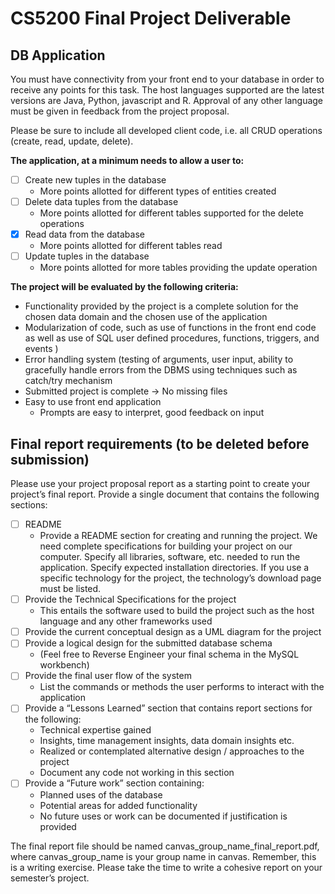 # CS5200 Final Project Deliverable
## DB Application 
You must have connectivity from your front end to your database in order to receive any points 
for this task. The host languages supported are the latest versions are Java, Python, 
javascript and R. Approval of any other language must be given in feedback from the 
project proposal.

Please be sure to include all  developed client code, i.e. all CRUD 
operations (create, read, update, delete). 

**The application, at a minimum needs to allow a user to:**

- [ ] Create new tuples in the database
  * More points allotted for different types of entities created                                     
- [ ] Delete data tuples from the database
  * More points allotted for different tables  supported for the delete operations               
- [x] Read data from the database 
  * More points allotted for different tables read                                                                                  
- [ ] Update tuples  in the database
  * More points allotted for more tables providing the update operation                                       

**The project will be evaluated by the following criteria:**

* Functionality provided by the project is a complete solution for the chosen data domain and 
the chosen use of the application
* Modularization of code, such as use of functions in the front end code as well as use of SQL 
user defined procedures, functions, triggers, and events )         
* Error handling system (testing of arguments, user input, ability to gracefully handle errors 
from the DBMS using techniques such as catch/try mechanism              
* Submitted project is complete -> No missing files
* Easy to use front end application
  * Prompts are easy to interpret, good feedback on input

## Final report requirements **(to be deleted before submission)**
Please use your project proposal report as a starting point to create your project’s final report. 
Provide a single document that contains the following sections:
- [ ] README 
  * Provide a README section for creating and running the project. We need complete specifications for
    building your project on our computer. Specify all libraries, software, etc. needed to run
    the application. Specify expected installation directories. If you use a specific
    technology for the project, the technology’s download page must be listed.
- [ ] Provide the Technical Specifications for the project 
  * This entails the software used to build the project such as the host language and 
  any other frameworks used
- [ ] Provide the current conceptual design as a UML diagram for the project
- [ ] Provide a logical design for the submitted database schema 
  * (Feel free to Reverse Engineer your final schema in the MySQL workbench)
- [ ] Provide the final user flow of the system
  * List the commands or methods the user performs to interact with the application
- [ ] Provide a “Lessons Learned” section that contains report sections for the following:
  * Technical expertise gained
  * Insights, time management insights, data domain insights etc.
  * Realized or contemplated alternative design / approaches to the project
  * Document any code not working in this section
- [ ] Provide a “Future work” section containing:
  * Planned uses of the database
  * Potential areas for added functionality
  * No future uses or work can be documented if justification is provided

The final report file should be named canvas_group_name_final_report.pdf, where canvas_group_name
is your group name in canvas. Remember, this is a writing exercise. Please take the 
time to write a cohesive report on your semester’s project.
